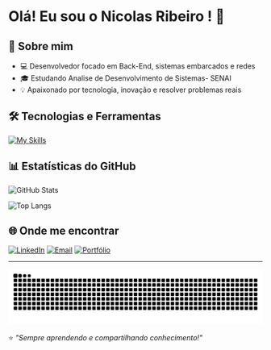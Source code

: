 # Olá! Eu sou o Nicolas Ribeiro ! 👋

## 🚀 Sobre mim
- 💻 Desenvolvedor focado em Back-End, sistemas embarcados e redes
- 🎓 Estudando Analise de Desenvolvimento de Sistemas- SENAI
- 💡 Apaixonado por tecnologia, inovação e resolver problemas reais

## 🛠️ Tecnologias e Ferramentas
[![My Skills](https://skillicons.dev/icons?i=html,css,javascript,react,arduino,cpp,nodejs,java,spring,mysql)](https://skillicons.dev)

## 📊 Estatísticas do GitHub
![GitHub Stats](https://github-readme-stats.vercel.app/api?username=NicolasRibe&show_icons=true&theme=dark)

![Top Langs](https://github-readme-stats.vercel.app/api/top-langs/?username=NicolasRibe&layout=compact&theme=dark)

## 🌐 Onde me encontrar
[![LinkedIn](https://img.shields.io/badge/-LinkedIn-0A66C2?style=flat&logo=linkedin&logoColor=white)](https://linkedin.com/in/nicolas-moreira-ribeiro-37a139181)
[![Email](https://img.shields.io/badge/-Email-D14836?style=flat&logo=gmail&logoColor=white)](mailto:oloconicao@gmail.com)
[![Portfólio](https://img.shields.io/badge/-Portfólio-000000?style=flat&logo=firefox&logoColor=white)](https://seusite.com)

---

![snake gif](https://github.com/NicolasRibe/NicolasRibe/blob/output/github-contribution-grid-snake-dark.svg)





⭐ *"Sempre aprendendo e compartilhando conhecimento!"*
